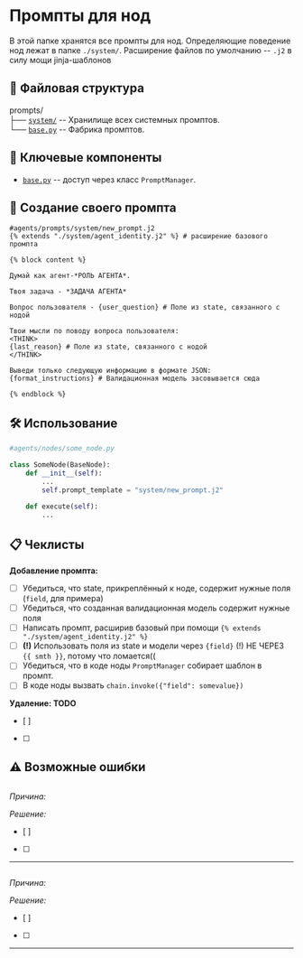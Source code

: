 # Промпты для нод
В этой папке хранятся все промпты для нод. Определяющие поведение нод лежат в папке `./system/`. Расширение файлов по умолчанию -- `.j2` в силу мощи jinja-шаблонов

## 📁 Файловая структура
prompts/\
├── [`system/`](system/) -- Хранилище всех системных промптов.\
└── [`base.py`](base.py) -- Фабрика промптов.

## 🧩 Ключевые компоненты
- [`base.py`](base.py) -- доступ через класс `PromptManager`.

## 🎨 Создание своего промпта
```jinja
#agents/prompts/system/new_prompt.j2
{% extends "./system/agent_identity.j2" %} # расширение базового промпта

{% block content %}

Думай как агент-*РОЛЬ АГЕНТА*. 

Твоя задача - *ЗАДАЧА АГЕНТА*

Вопрос пользователя - {user_question} # Поле из state, связанного с нодой

Твои мысли по поводу вопроса пользователя:
<THINK>
{last_reason} # Поле из state, связанного с нодой
</THINK>

Выведи только следующую информацию в формате JSON:
{format_instructions} # Валидационная модель засовывается сюда

{% endblock %}
```
## 🛠️ Использование
```python
#agents/nodes/some_node.py

class SomeNode(BaseNode):
    def __init__(self):
        ...
        self.prompt_template = "system/new_prompt.j2"
    
    def execute(self):
        ...

```

## 📋 Чеклисты

**Добавление промпта:**
- [ ] Убедиться, что state, прикреплённый к ноде, содержит нужные поля (`field`, для примера)
- [ ] Убедиться, что созданная валидационная модель содержит нужные поля
- [ ] Написать промпт, расширив базовый при помощи `{% extends "./system/agent_identity.j2" %}`
- [ ] __(!)__ Использовать поля из state и модели через `{field}` (!) НЕ ЧЕРЕЗ `{{ smth }}`, потому что ломается(( 
- [ ] Убедиться, что в коде ноды `PromptManager` собирает шаблон в промпт.
- [ ] В коде ноды вызвать `chain.invoke({"field": somevalue})`

**Удаление: TODO**
- [ ]
- [ ]

## ⚠️ Возможные ошибки

```bash

```
_Причина:_

_Решение:_
- [ ]
- [ ]
---

```bash

```
_Причина:_

_Решение:_
- [ ]
- [ ]
---
